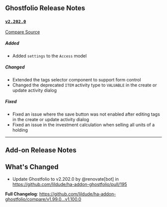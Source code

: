 ## Ghostfolio Release Notes

### [`v2.202.0`](https://redirect.github.com/ghostfolio/ghostfolio/blob/HEAD/CHANGELOG.md#22020---2025-09-26)

[Compare Source](https://redirect.github.com/ghostfolio/ghostfolio/compare/2.201.0...2.202.0)

##### Added

- Added `settings` to the `Access` model

##### Changed

- Extended the tags selector component to support form control
- Changed the deprecated `ITEM` activity type to `VALUABLE` in the create or update activity dialog

##### Fixed

- Fixed an issue where the save button was not enabled after editing tags in the create or update activity dialog
- Fixed an issue in the investment calculation when selling all units of a holding

---

## Add-on Release Notes




## What's Changed
* Update Ghostfolio to v2.202.0 by @renovate[bot] in https://github.com/lildude/ha-addon-ghostfolio/pull/195


**Full Changelog**: https://github.com/lildude/ha-addon-ghostfolio/compare/v1.99.0...v1.100.0
